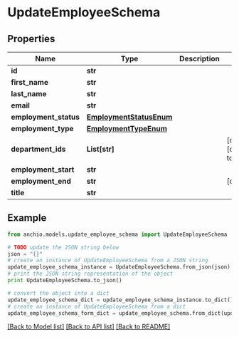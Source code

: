 # UpdateEmployeeSchema


## Properties

Name | Type | Description | Notes
------------ | ------------- | ------------- | -------------
**id** | **str** |  | 
**first_name** | **str** |  | 
**last_name** | **str** |  | 
**email** | **str** |  | 
**employment_status** | [**EmploymentStatusEnum**](EmploymentStatusEnum.md) |  | 
**employment_type** | [**EmploymentTypeEnum**](EmploymentTypeEnum.md) |  | 
**department_ids** | **List[str]** |  | [optional] [default to []]
**employment_start** | **str** |  | 
**employment_end** | **str** |  | [optional] 
**title** | **str** |  | 

## Example

```python
from anchio.models.update_employee_schema import UpdateEmployeeSchema

# TODO update the JSON string below
json = "{}"
# create an instance of UpdateEmployeeSchema from a JSON string
update_employee_schema_instance = UpdateEmployeeSchema.from_json(json)
# print the JSON string representation of the object
print UpdateEmployeeSchema.to_json()

# convert the object into a dict
update_employee_schema_dict = update_employee_schema_instance.to_dict()
# create an instance of UpdateEmployeeSchema from a dict
update_employee_schema_form_dict = update_employee_schema.from_dict(update_employee_schema_dict)
```
[[Back to Model list]](../README.md#documentation-for-models) [[Back to API list]](../README.md#documentation-for-api-endpoints) [[Back to README]](../README.md)


